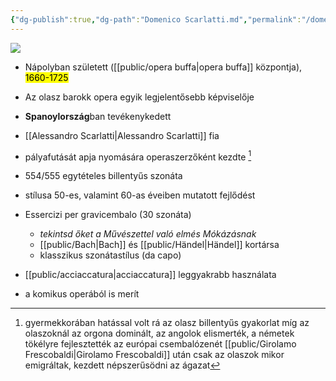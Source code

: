 ```yaml
---
{"dg-publish":true,"dg-path":"Domenico Scarlatti.md","permalink":"/domenico-scarlatti/"}
---
```


![](https://www.br-klassik.de/themen/klassik-entdecken/domenico-scarlatti-komponist-100~_v-img__16__9__xl_-d31c35f8186ebeb80b0cd843a7c267a0e0c81647.jpg?version=f30a2)

- Nápolyban született ([[public/opera buffa\|opera buffa]] központja), <mark>1660-1725</mark>
- Az olasz barokk opera egyik legjelentősebb képviselője
- **Spanoylország**ban tevékenykedett
- [[Alessandro Scarlatti\|Alessandro Scarlatti]] fia

- pályafutását apja nyomására operaszerzőként kezdte [^1]
- 554/555 egytételes billentyűs szonáta
- stílusa 50-es, valamint 60-as éveiben mutatott fejlődést
- Essercizi per gravicembalo (30 szonáta)
	- *tekintsd őket a Művészettel való elmés Mókázásnak*
	- [[public/Bach\|Bach]] és [[public/Händel\|Händel]] kortársa
	- klasszikus szonátastílus (da capo)
- [[public/acciaccatura\|acciaccatura]] leggyakrabb használata
- a komikus operából is merít


[^1]: gyermekkorában hatással volt rá az olasz billentyűs gyakorlat
míg az olaszoknál az orgona dominált, az angolok elismerték, a németek tökélyre fejlesztették az európai csembalózenét
[[public/Girolamo Frescobaldi\|Girolamo Frescobaldi]] után csak az olaszok mikor emigráltak, kezdett népszerűsödni az ágazat
